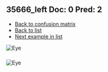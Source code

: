 ## 35666_left Doc: 0 Pred: 2
- [Back to confusion matrix](https://github.com/juliandewit/kaggle_retinopathy/blob/master/matrix.md)
- [Back to list](https://github.com/juliandewit/kaggle_retinopathy/blob/master/lists/02/list.md)
- [Next example in list](https://github.com/juliandewit/kaggle_retinopathy/blob/master/lists/02/36/36178_right.md)

![Eye](https://retinopaty.blob.core.windows.net/size1024/35666_left_0.jpeg)

### 

![Eye]()
